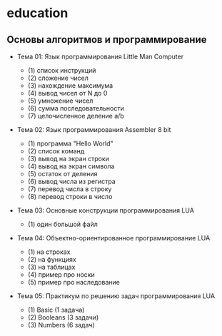# education

## Основы алгоритмов и программирование
- Тема 01: Язык программирования Little Man Computer
  - (1) список инструкций
  - (2) сложение чисел
  - (3) нахождение максимума
  - (4) вывод чисел от N до 0
  - (5) умножение чисел
  - (6) сумма последовательности
  - (7) целочисленное деление a/b

 - Тема 02: Язык программирования Assembler 8 bit
   - (1) программа "Hello World"
   - (2) список команд
   - (3) вывод на экран строки
   - (4) вывод на экран символа
   - (5) остаток от деления
   - (6) вывод числа из регистра
   - (7) перевод числа в строку
   - (8) перевод строки в число

 - Тема 03: Основные конструкции программирования LUA
   - (1) один большой файл

 - Тема 04: Объектно-ориентированное программирование LUA
   - (1) на строках
   - (2) на функциях
   - (3) на таблицах
   - (4) пример про носки
   - (5) пример про наследование

 - Тема 05: Практикум по решению задач программирования LUA
   - (1) Basic (1 задача)
   - (2) Booleans (3 задачи)
   - (3) Numbers (6 задач)
